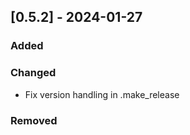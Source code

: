 
## [0.5.2] - 2024-01-27

### Added

### Changed

- Fix version handling in .make_release

### Removed
